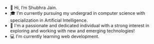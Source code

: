 - 👋 Hi, I’m Shubhra Jain.
- 🎓 I’m currently pursuing my undergrad in computer science with specialization in Artificial Intelligence.
- 🌱 I'm a passionate and dedicated individual with a strong interest in exploring and working with new and emerging technologies!
- 💻 I'm currently learning web development.

<!---
shubhra012/shubhra012 is a ✨ special ✨ repository because its `README.md` (this file) appears on your GitHub profile.
You can click the Preview link to take a look at your changes.
--->
